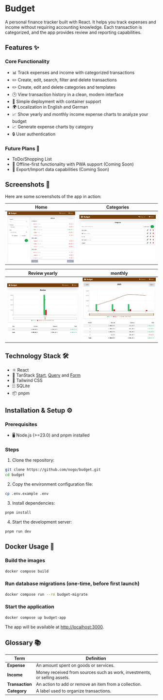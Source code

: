 # Budget

A personal finance tracker built with React. It helps you track expenses and income without requiring accounting knowledge. Each transaction is categorized, and the app provides review and reporting capabilities.

## Features ✨

### Core Functionality

- 📊 Track expenses and income with categorized transactions
- ✏️ Create, edit, search, filter and delete transactions
- ✏️ Create, edit and delete categories and templates
- 🕒 View transaction history in a clean, modern interface
- 🐳 Simple deployment with container support
- 🌍 Localization in English and German
- 📈 Show yearly and monthly income expense charts to analyze your budget
- 📈 Generate expense charts by category
- 🔒 User authentication

### Future Plans 🚀

- ToDo/Shopping List
- 📶 Offline-first functionality with PWA support (Coming Soon)
- 🔄 Export/Import data capabilities (Coming Soon)

## Screenshots 📸

Here are some screenshots of the app in action:

| Home                            | Categories                                     |
| ------------------------------- | ---------------------------------------------- |
| ![Home](./screenshots/home.png) | ![Category list](./screenshots/categories.png) |

| Review yearly                              | monthly                                      |
| ------------------------------------------ | -------------------------------------------- |
| ![Yearly](./screenshots/review_yearly.png) | ![Monthly](./screenshots/review_monthly.png) |

## Technology Stack 🛠️

- ⚛️ React
- 🧰 TanStack [Start](https://tanstack.com/start/latest), [Query](https://tanstack.com/query/latest) and [Form](https://tanstack.com/form/latest)
- 🎨 Tailwind CSS
- 🗄️ SQLite
- 📦 pnpm

## Installation & Setup ⚙️

### Prerequisites

- 🖥️ Node.js (>=23.0) and pnpm installed

### Steps

1. Clone the repository:

```bash
git clone https://github.com/nogo/budget.git
cd budget
```

2. Copy the environment configuration file:

```bash
cp .env.example .env
```

3. Install dependencies:

```bash
pnpm install
```

4. Start the development server:

```bash
pnpm run dev
```

## Docker Usage 🐳

### Build the images

```bash
docker compose build
```

### Run database migrations (one-time, before first launch)

```bash
docker compose run --rm budget-migrate
```

### Start the application

```bash
docker compose up budget-app
```

The app will be available at [http://localhost:3000](http://localhost:3000).

## Glossary 📚

| **Term**        | **Definition**                                                            |
| --------------- | ------------------------------------------------------------------------- |
| **Expense**     | An amount spent on goods or services.                                     |
| **Income**      | Money received from sources such as work, investments, or selling assets. |
| **Transaction** | An action to add or remove an item from a collection.                     |
| **Category**    | A label used to organize transactions.                                    |
